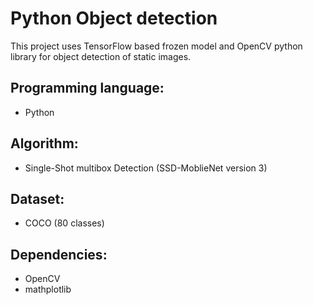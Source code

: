 # Python Object detection

This project uses TensorFlow based frozen model and OpenCV python library for object detection of static images.
 
## Programming language:

- Python

## Algorithm:

- Single-Shot multibox Detection (SSD-MoblieNet version 3)

## Dataset:

- COCO (80 classes)

## Dependencies:

- OpenCV
- mathplotlib
